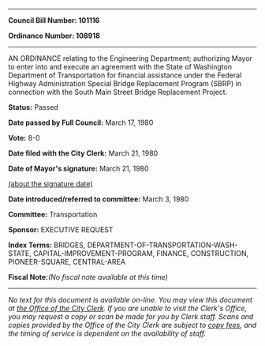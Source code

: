 

********

**Council Bill Number: 101116**
   
**Ordinance Number: 108918**
********

 AN ORDINANCE relating to the Engineering Department; authorizing Mayor to enter into and execute an agreement with the State of Washington Department of Transportation for financial assistance under the Federal Highway Administration Special Bridge Replacement Program (SBRP) in connection with the South Main Street Bridge Replacement Project.

**Status:** Passed
   
**Date passed by Full Council:** March 17, 1980
   
**Vote:** 8-0
   
**Date filed with the City Clerk:** March 21, 1980
   
**Date of Mayor's signature:** March 21, 1980
   
[(about the signature date)](/~public/approvaldate.htm)
   
   
   
**Date introduced/referred to committee:** March 3, 1980
   
**Committee:** Transportation
   
**Sponsor:** EXECUTIVE REQUEST
   
   
**Index Terms:** BRIDGES, DEPARTMENT-OF-TRANSPORTATION-WASH-STATE, CAPITAL-IMPROVEMENT-PROGRAM, FINANCE, CONSTRUCTION, PIONEER-SQUARE, CENTRAL-AREA

**Fiscal Note:**_(No fiscal note available at this time)_
********

_No text for this document is available on-line. You may view this document at [the Office of the City Clerk](http://www.seattle.gov/leg/clerk/contactUs.htm). If you are unable to visit the Clerk's Office, you may request a copy or scan be made for you by Clerk staff. Scans and copies provided by the Office of the City Clerk are subject to [copy fees](http://clerk.seattle.gov/~public/clerkfees.htm), and the timing of service is dependent on the availability of staff._

